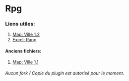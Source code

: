 # Rpg

### Liens utiles:

1. [Map: Ville 1.2](https://cdn.discordapp.com/attachments/538082225099636737/914368277021610044/world.rar)
2. [Excel: Rang](https://bit.ly/3xngPdz)

#### Anciens fichiers:

1. [Map: Ville 1.1](https://cdn.discordapp.com/attachments/538082225099636737/913513650390695936/New_World.rar)

###### Aucun fork / Copie du plugin est autorisé pour le moment.
